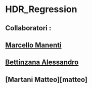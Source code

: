 # HDR_Regression
## Collaboratori : 
##  [Marcello Manenti][marcello]
##  [Bettinzana Alessandro][alessandro]
##  [Martani Matteo][matteo]
  
[marcello]:https://github.com/marcello-m
[alessandro]:https://github.com/SanBet98
[martani]:https://github.com/Virtualsmoke2
